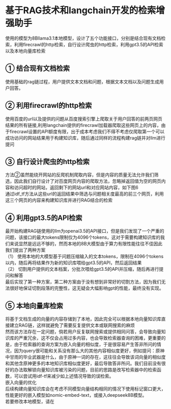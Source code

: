 基于RAG技术和langchain开发的检索增强助手
==
使用的模型为8Bllama3.1本地模型，设计了五个功能接口，分别是结合现有文档检索，利用firecrawl的http检索，自行设计爬虫的http检索，利用gpt3.5的API检索以及本地向量库检索<br>

①	结合现有文档检索
--
使用基础的rag链过程，用户提供文本文档和问题，根据文本文档以及问题生成用户回答。<br>

②	利用firecrawl的http检索
--
使用百度的url以及提供的问题从百度搜索引擎上爬取关于用户回答的前两页网页结果的所有链接,利用langchain提供的firecrawl加载器爬取这些网页上的内容，由于firecrawl设置的API额度有限，出于成本考虑我们不得不考虑仅爬取第一个可以成功访问的网站结果用于构建知识库，随后通过同样的流程构建rag链并对llm进行提问<br>
 
③	自行设计爬虫的http检索
--
方法②虽然能绕开网站的反爬机制爬取内容，但是内容的质量无法允许我们筛选，因此我们自行设计了对百度网页内容的爬取方法，忽略掉返回值为空的网页内容和访问超时的网站，返回剩下的网站url和对应网站内容，如下图6<br>
通过idf_tf方法从这些url的返回结果中筛选与问题相关度最高的前三个网页，利用这三个网页的内容来构建知识库并进行RAG结合的检索<br>
 
④	利用gpt3.5的API检索
--
最开始构建RAG链使用的llm为openai3.5的API接口，但是我们发现了一个严重的问题，该接口的最大tokens限制仅为4096个tokens，这对于需要构建知识库的我们来说显然是远远不够的，然而本地的8B大模型由于算力有限性能往往不佳因此我们提出了两种方案<br>
（1）	使用本地的大模型基于问题压缩输入的文本tokens，限制在4096个tokens以内，随后再将结果作为新的知识库喂给gpt3.5的API，然后返回结果<br>
（2）	切割用户提供的文本档案，分批次喂给gpt3.5的API并压缩，随后再进行提问和解答<br>
最后实现了第一种方案，第二种方案由于没有想到非常好的切割方法，因为我们无法很好地保证切割段落的完整性，这无疑会大幅影响gpt的性能，最终没有实现。<br>
 
⑤	本地向量库检索
--
将基于文档生成的向量的内容存储到了本地，因此完全可以根据本地向量知识库直接建立RAG链，这样就避免了需要反复提供文本或联网搜索的麻烦<br>
然而该方法存在一定问题，倘若用户反复联网搜索或提供相同问答，会导致向量知识库的严重冗余，这不仅会占用过多内容，也会导致检索器查询的困难，更重要的是，由于检索器的查询方案为嵌入向量的相似度，于是很容易产生答非所问的情况，因为query很可能和关系没有那么大的其他内容相似度更好，例如提问：原神中甘雨的毕业武器是什么，由于原神一词的存在，这往往会导致该词向量的相似度和其他含原神更多的本地知识库相似度更好，最后导致答非所问。我们目前没有很好的办法取解锁向量知识库被污染的问题，目前的思路是改写检索器中的检索函数，可以尝试用idf-tf来减少如上述情况导致的误检索。<br>
嵌入向量的优化<br>
后续构建向量知识库会在考虑不同模型向量结构相同的情况下使用标记窗口更大，性能更好的嵌入模型如nomic-embed-text，或接入deepseek8B模型。<br>
若要修改本地模型，请在
